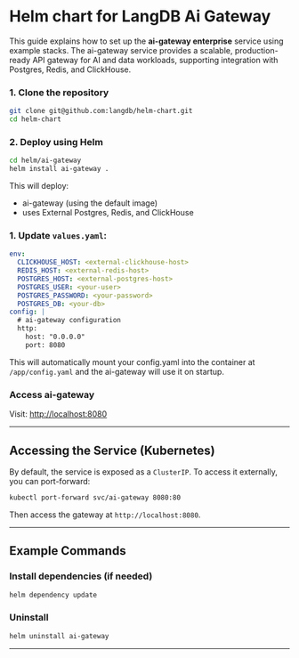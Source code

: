 # Helm chart for LangDB Ai Gateway

This guide explains how to set up the **ai-gateway enterprise** service using example stacks. The ai-gateway service provides a scalable, production-ready API gateway for AI and data workloads, supporting integration with Postgres, Redis, and ClickHouse.

### 1. Clone the repository

```sh
git clone git@github.com:langdb/helm-chart.git
cd helm-chart
```

### 2. Deploy using Helm

```sh
cd helm/ai-gateway
helm install ai-gateway . 
```

This will deploy:
- ai-gateway (using the default image)
- uses External Postgres, Redis, and ClickHouse


### 1. Update `values.yaml`:

```yaml
env:
  CLICKHOUSE_HOST: <external-clickhouse-host>
  REDIS_HOST: <external-redis-host>
  POSTGRES_HOST: <external-postgres-host>
  POSTGRES_USER: <your-user>
  POSTGRES_PASSWORD: <your-password>
  POSTGRES_DB: <your-db>
config: |
  # ai-gateway configuration
  http:
    host: "0.0.0.0"
    port: 8080
```

This will automatically mount your config.yaml into the container at `/app/config.yaml` and the ai-gateway will use it on startup.

### Access ai-gateway

Visit: [http://localhost:8080](http://localhost:8080)

---

## Accessing the Service (Kubernetes)

By default, the service is exposed as a `ClusterIP`. To access it externally, you can port-forward:

```sh
kubectl port-forward svc/ai-gateway 8080:80
```

Then access the gateway at `http://localhost:8080`.

---

## Example Commands

### Install dependencies (if needed)

```sh
helm dependency update
```

### Uninstall

```sh
helm uninstall ai-gateway
```
---